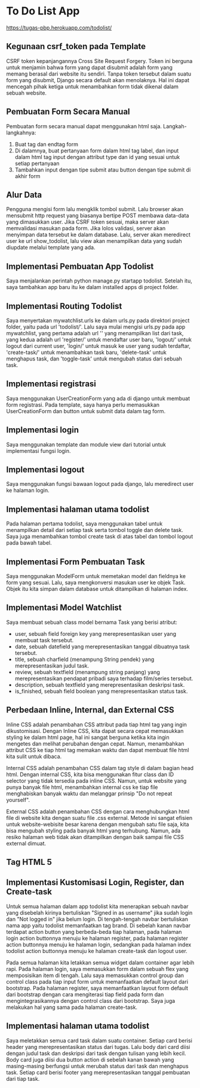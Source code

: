 # To Do List App
https://tugas-pbp.herokuapp.com/todolist/

## Kegunaan csrf_token pada Template
CSRF token kepanjangannya Cross Site Request Forgery. Token ini berguna untuk menjamin bahwa form yang dapat disubmit adalah form yang memang berasal dari website itu sendiri. Tanpa token tersebut dalam suatu form yang disubmit, Django secara default akan menolaknya. Hal ini dapat mencegah pihak ketiga untuk menambahkan form tidak dikenal dalam sebuah website.

## Pembuatan Form Secara Manual
Pembuatan form secara manual dapat menggunakan html saja. Langkah-langkahnya:
1. Buat tag dan endtag form
2. Di dalamnya, buat pertanyaan form dalam html tag label, dan input dalam html tag input dengan attribut type dan id yang sesuai untuk setiap pertanyaan
3. Tambahkan input dengan tipe submit atau button dengan tipe submit di akhir form

## Alur Data
Pengguna mengisi form lalu mengklik tombol submit. Lalu browser akan mensubmit http request yang biasanya bertipe POST membawa data-data yang dimasukkan user. Jika CSRF token sesuai, maka server akan memvalidasi masukan pada form. Jika lolos validasi, server akan menyimpan data tersebut ke dalam database. Lalu, server akan meredirect user ke url show_todolist, lalu view akan menampilkan data yang sudah diupdate melalui template yang ada.

## Implementasi Pembuatan App Todolist
Saya menjalankan perintah python manage.py startapp todolist. Setelah itu, saya tambahkan app baru itu ke dalam installed apps di project folder.

## Implementasi Routing Todolist
Saya menyertakan mywatchlist.urls ke dalam urls.py pada direktori project folder, yaitu pada url 'todolist/'. Lalu saya mulai mengisi urls.py pada app mywatchlist, yang pertama adalah url '' yang menampilkan list dari task, yang kedua adalah url 'register/' untuk mendaftar user baru, 'logout/' untuk logout dari current user, 'login/' untuk masuk ke user yang sudah terdaftar, 'create-task/' untuk menambahkan task baru, 'delete-task' untuk menghapus task, dan 'toggle-task' untuk mengubah status dari sebuah task.

## Implementasi registrasi

Saya menggunakan UserCreationForm yang ada di django untuk membuat form registrasi. Pada template, saya hanya perlu memasukkan UserCreationForm dan button untuk submit data dalam tag form.

## Implementasi login

Saya menggunakan template dan module view dari tutorial untuk implementasi fungsi login.

## Implementasi logout

Saya menggunakan fungsi bawaan logout pada django, lalu meredirect user ke halaman login.

## Implementasi halaman utama todolist
Pada halaman pertama todolist, saya menggunakan tabel untuk menampilkan detail dari setiap task serta tombol toggle dan delete task. Saya juga menambahkan tombol create task di atas tabel dan tombol logout pada bawah tabel.

## Implementasi Form Pembuatan Task
Saya menggunakan ModelForm untuk memetakan model dan fieldnya ke form yang sesuai. Lalu, saya mengkonversi masukan user ke objek Task. Objek itu kita simpan dalam database untuk ditampilkan di halaman index.

## Implementasi Model Watchlist
Saya membuat sebuah class model bernama Task yang berisi atribut:
* user, sebuah field foreign key yang merepresentasikan user yang membuat task tersebut.
* date, sebuah datefield yang merepresentasikan tanggal dibuatnya task tersebut.
* title, sebuah charfield (menampung String pendek) yang merepresentasikan judul task.
* review, sebuah textfield (menampung string panjang) yang merepresentasikan pendapat pribadi saya terhadap film/series tersebut.
* description, sebuah textfield yang merepresentasikan deskripsi task.
* is_finished, sebuah field boolean yang merepresentasikan status task.

## Perbedaan Inline, Internal, dan External CSS
Inline CSS adalah penambahan CSS attribut pada tiap html tag yang ingin dikustomisasi. Dengan Inline CSS, kita dapat secara cepat memasukkan styling ke dalam html page, hal ini sangat berguna ketika kita ingin mengetes dan melihat perubahan dengan cepat. Namun, menambahkan attribut CSS ke tiap html tag memakan waktu dan dapat membuat file html kita sulit untuk dibaca.

Internal CSS adalah penambahan CSS dalam tag style di dalam bagian head html. Dengan internal CSS, kita bisa menggunakan fitur class dan ID selector yang tidak tersedia pada inline CSS. Namun, untuk website yang punya banyak file html, menambahkan internal css ke tiap file menghabiskan banyak waktu dan melanggar prinsip "Do not repeat yourself".

External CSS adalah penambahan CSS dengan cara menghubungkan html file di website kita dengan suatu file .css external. Metode ini sangat efisien untuk website-webisite besar karena dengan mengubah satu file saja, kita bisa mengubah styling pada banyak html yang terhubung. Namun, ada resiko halaman web tidak akan ditampilkan dengan baik sampai file CSS external dimuat.

## Tag HTML 5


## Implementasi Kustomisasi Login, Register, dan Create-task
Untuk semua halaman dalam app todolist kita menerapkan sebuah navbar yang disebelah kirinya bertuliskan "Signed in as username" jika sudah login dan "Not logged in" jika belum login. Di tengah-tengah navbar bertuliskan nama app yaitu todolist memanfaatkan tag brand. Di sebelah kanan navbar terdapat action button yang berbeda-beda tiap halaman, pada halaman login action buttonnya menuju ke halaman register, pada halaman register action buttonnya menuju ke halaman login, sedangkan pada halaman index todolist action buttonnya menuju ke halaman create-task dan logout user.

Pada semua halaman kita letakkan semua widget dalam container agar lebih rapi. Pada halaman login, saya memasukkan form dalam sebuah flex yang memposisikan item di tengah. Lalu saya memasukkan control group dan control class pada tiap input form untuk memanfaatkan default layout dari bootstrap. Pada halaman register, saya memanfaatkan layout form default dari bootstrap dengan cara mengiterasi tiap field pada form dan mengintegrasikannya dengan control class dari bootstrap. Saya juga melakukan hal yang sama pada halaman create-task.

## Implementasi halaman utama todolist
Saya meletakkan semua card task dalam suatu container. Setiap card berisi header yang merepresentasikan status dari tugas. Lalu body dari card diisi dengan judul task dan deskripsi dari task dengan tulisan yang lebih kecil. Body card juga diisi dua button action di sebelah kanan bawah yang masing-masing berfungsi untuk merubah status dari task dan menghapus task. Setiap card berisi footer yang merepresentasikan tanggal pembuatan dari tiap task.
